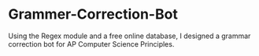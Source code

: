 # Grammer-Correction-Bot

Using the Regex module and a free online database, I designed a grammar correction bot for AP Computer Science Principles.
